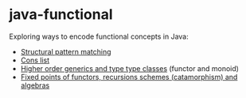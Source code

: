 # java-functional

Exploring ways to encode functional concepts in Java:
* [Structural pattern matching](https://github.com/mduerig/java-functional/blob/master/src/michid/fun/PatternMatch.java)
* [Cons list](https://github.com/mduerig/java-functional/blob/master/src/michid/fun/ConsList.java)
* [Higher order generics and type type classes](https://github.com/mduerig/java-functional/blob/master/src/michid/fun/TypeClass.java) (functor and monoid)
* [Fixed points of functors, recursions schemes (catamorphism) and algebras](https://github.com/mduerig/java-functional/blob/master/src/michid/fun/Free.java)
